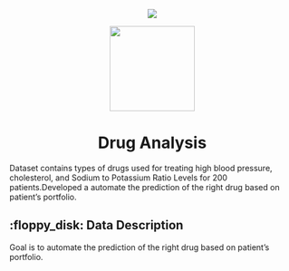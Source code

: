 <p align="center"> 
  <img src="https://thumbs.dreamstime.com/b/chemical-laboratory-antivirus-vaccine-search-scientists-team-doing-pharmaceutical-researches-vector-illustration-working-chemists-170652009.jpg" >
  
</p>
<p align="center"> 
  <img src="https://media.giphy.com/media/3ohzdMujDuEzGMLHhK/giphy.gif"  width="150px" height="150px">
</p>
<h1 align="center"> Drug Analysis </h1>
<p>Dataset contains types of drugs used for treating high blood pressure, cholesterol, and Sodium to Potassium Ratio Levels for 200 patients.Developed a automate the prediction of the right drug based on patient’s portfolio.
</p>

<h2> :floppy_disk: Data Description</h2>

Goal is to automate the prediction of the right drug based on patient’s portfolio.
